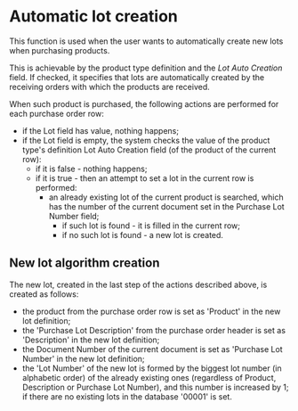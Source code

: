 # Automatic lot creation

This function is used when the user wants to automatically create new lots when purchasing products.
 
This is achievable by the product type definition and the *Lot Auto Creation* field. If checked, it specifies that lots are automatically created by the receiving orders with which the products are received.
 
When such product is purchased, the following actions are performed for each purchase order row:
 
- if the Lot field has value, nothing happens;
- if the Lot field is empty, the system checks the value of the product type's definition Lot Auto Creation field (of the product of the current row):
    - if it is false - nothing happens;
    - if it is true - then an attempt to set a lot in the current row is performed:
        - an already existing lot of the current product is searched, which has the number of the current document set in the Purchase Lot Number field;
           - if such lot is found - it is filled in the current row;
           - if no such lot is found - a new lot is created.

##  New lot algorithm creation

The new lot, created in the last step of the actions described above, is created as follows:
 
- the product from the purchase order row is set as 'Product' in the new lot definition;
- the 'Purchase Lot Description' from the purchase order header is set as 'Description' in the new lot definition;
- the Document Number of the current document is set as 'Purchase Lot Number' in the new lot definition;
- the 'Lot Number' of the new lot is formed by the biggest lot number (in alphabetic order) of the already existing ones (regardless of Product, Description or Purchase Lot Number), and this number is increased by 1; if there are no existing lots in the database '00001' is set.

